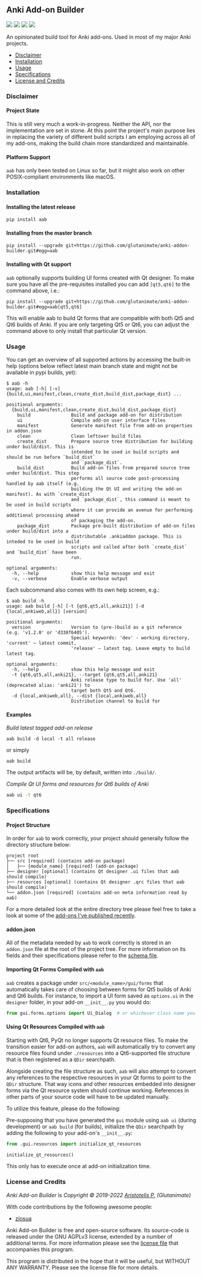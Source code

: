## Anki Add-on Builder

<a title="License: GNU AGPLv3" href="https://github.com/glutanimate/anki-addon-builder/blob/master/LICENSE"><img  src="https://img.shields.io/badge/license-GNU AGPLv3-green.svg"></a>
<a href="https://pypi.org/project/aab/"><img src="https://img.shields.io/pypi/v/aab.svg"></a>
<img src="https://img.shields.io/pypi/status/aab.svg">
<img src="https://img.shields.io/pypi/dd/aab.svg">


An opinionated build tool for Anki add-ons. Used in most of my major Anki projects.

- [Disclaimer](#disclaimer)
- [Installation](#installation)
- [Usage](#usage)
- [Specifications](#specifications)
- [License and Credits](#license-and-credits)

### Disclaimer

#### Project State

This is still very much a work-in-progress. Neither the API, nor the implementation are set in stone. At this point the project's main purpose lies in replacing the variety of different build scripts I am employing across all of my add-ons, making the build chain more standardized and maintainable.

#### Platform Support

`aab` has only been tested on Linux so far, but it might also work on other POSIX-compliant environments like macOS.

### Installation

#### Installing the latest release

    pip install aab

#### Installing from the master branch

    pip install --upgrade git+https://github.com/glutanimate/anki-addon-builder.git#egg=aab

#### Installing with Qt support

`aab` optionally supports building UI forms created with Qt designer. To make sure you have all the pre-requisites installed you can add `[qt5,qt6]` to the command above, i.e.:

```
pip install --upgrade git+https://github.com/glutanimate/anki-addon-builder.git#egg=aab[qt5,qt6]
```

This will enable aab to build Qt forms that are compatible with both Qt5 and Qt6 builds of Anki. If you are only targeting Qt5 or Qt6, you can adjust the command above to only install that particular Qt version.

### Usage

You can get an overview of all supported actions by accessing the built-in help (options below reflect latest main branch state and might not be available in pypi builds, yet):

```
$ aab -h
usage: aab [-h] [-v] {build,ui,manifest,clean,create_dist,build_dist,package_dist} ...

positional arguments:
  {build,ui,manifest,clean,create_dist,build_dist,package_dist}
    build               Build and package add-on for distribution
    ui                  Compile add-on user interface files
    manifest            Generate manifest file from add-on properties in addon.json
    clean               Clean leftover build files
    create_dist         Prepare source tree distribution for building under build/dist. This is
                        intended to be used in build scripts and should be run before `build_dist`
                        and `package_dist`.
    build_dist          Build add-on files from prepared source tree under build/dist. This step
                        performs all source code post-processing handled by aab itself (e.g.
                        building the Qt UI and writing the add-on manifest). As with `create_dist`
                        and `package_dist`, this command is meant to be used in build scripts
                        where it can provide an avenue for performing additional processing ahead
                        of packaging the add-on.
    package_dist        Package pre-built distribution of add-on files under build/dist into a
                        distributable .ankiaddon package. This is inteded to be used in build
                        scripts and called after both `create_dist` and `build_dist` have been
                        run.

optional arguments:
  -h, --help            show this help message and exit
  -v, --verbose         Enable verbose output
```

Each subcommand also comes with its own help screen, e.g.:

```
$ aab build -h
usage: aab build [-h] [-t {qt6,qt5,all,anki21}] [-d {local,ankiweb,all}] [version]

positional arguments:
  version               Version to (pre-)build as a git reference (e.g. 'v1.2.0' or 'd338f6405').
                        Special keywords: 'dev' - working directory, 'current' – latest commit,
                        'release' – latest tag. Leave empty to build latest tag.

optional arguments:
  -h, --help            show this help message and exit
  -t {qt6,qt5,all,anki21}, --target {qt6,qt5,all,anki21}
                        Anki release type to build for. Use 'all' (deprecated alias: 'anki21') to
                        target both Qt5 and Qt6.
  -d {local,ankiweb,all}, --dist {local,ankiweb,all}
                        Distribution channel to build for

```

#### Examples

_Build latest tagged add-on release_

```
aab build -d local -t all release
```

or simply

```
aab build
```

The output artifacts will be, by default, written into `./build/`.

_Compile Qt UI forms and resources for Qt6 builds of Anki_

```bash
aab ui -t qt6
```

### Specifications

#### Project Structure

In order for `aab` to work correctly, your project should generally follow the directory structure below:

```
project root
├── src [required] (contains add-on package)
│   ├── {module_name} [required] (add-on package)
├── designer [optional] (contains Qt designer .ui files that aab should compile)
├── resources [optional] (contains Qt designer .qrc files that aab should compile)
└── addon.json [required] (contains add-on meta information read by aab)
```

For a more detailed look at the entire directory tree please feel free to take a look at some of the [add-ons I've published recently](https://github.com/topics/anki-addon?o=desc&q=user%3Aglutanimate&s=updated).

#### addon.json

All of the metadata needed by `aab` to work correctly is stored in an `addon.json` file at the root of the project tree. For more information on its fields and their specifications please refer to the [schema file](https://github.com/glutanimate/anki-addon-builder/blob/master/aab/schema.json).

#### Importing Qt Forms Compiled with `aab`

`aab` creates a package under `src/<module_name>/gui/forms` that automatically takes care of choosing between forms for Qt5 builds of Anki and Qt6 builds. For instance, to import a UI form saved as `options.ui` in the `designer` folder, in your add-on `__init__.py` you would do:

```python
from gui.forms.options import Ui_Dialog  # or whichever class name you chose for the widget/dialog
```

#### Using Qt Resources Compiled with `aab`

Starting with Qt6, PyQt no longer supports Qt resource files. To make the transition easier for add-on authors, `aab` will automatically try to convert any resource files found under `./resources` into a Qt6-supported file structure that is then registered as a `QDir` searchpath.

Alongside creating the file structure as such, `aab` will also attempt to convert any references to the respective resources in your Qt forms to point to the `QDir` structure. That way icons and other resources embedded into designer forms via the Qt resource system should continue working. References in other parts of your source code will have to be updated manually.

To utilize this feature, please do the following:

Pre-supposing that you have generated the `gui` module using `aab ui` (during development) or `aab build` (for builds), initialize the `QDir` searchpath by adding the following to your add-on's `__init__.py`:

```python
from .gui.resources import initialize_qt_resources

initialize_qt_resources()
```

This only has to execute once at add-on initialization time.

### License and Credits

*Anki Add-on Builder* is *Copyright © 2019-2022 [Aristotelis P.](https://glutanimate.com/) (Glutanimate)*

With code contributions by the following awesome people:

- [zjosua](https://github.com/zjosua)

Anki Add-on Builder is free and open-source software. Its source-code is released under the GNU AGPLv3 license, extended by a number of additional terms. For more information please see the [license file](https://github.com/glutanimate/anki-addon-builder/blob/master/LICENSE) that accompanies this program.

This program is distributed in the hope that it will be useful, but WITHOUT ANY WARRANTY. Please see the license file for more details.
